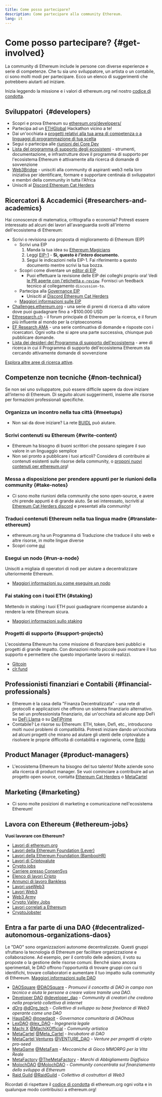 ```yaml
---
title: Come posso partecipare?
description: Come partecipare alla community Ethereum.
lang: it
---
```


# Come posso partecipare? {#get-involved}

La community di Ethereum include le persone con diverse esperienze e serie di competenze. Che tu sia uno sviluppatore, un artista o un contabile, ci sono molti modi per partecipare. Ecco un elenco di suggerimenti che potrebbero aiutarti ad iniziare.

Inizia leggendo la missione e i valori di ethereum.org nel nostro [codice di condotta](/community/code-of-conduct).

## Sviluppatori <Emoji text=":computer:" size={1} />‍ {#developers}

- Scopri e prova Ethereum su [ethereum.org/developers/](/developers/)
- Partecipa ad un [ETHGlobal](http://ethglobal.co/) Hackathon vicino a te!
- Dai un'occhiata a [progetti relativi alla tua area di competenza o a linguaggi di programmazione di tua scelta](/developers/docs/programming-languages/)
- Segui o partecipa alle [riunioni dei Core Dev](https://www.youtube.com/@EthereumProtocol)
- [Lista del programma di supporto degli ecosistemi](https://esp.ethereum.foundation/wishlist/) - strumenti, documentazione, e infrastrutture dove il programma di supporto per l'ecosistema Ethereum è attivamente alla ricerca di domande di sovvenzione
- [Web3Bridge](https://www.web3bridge.com/) - unisciti alla community di aspiranti web3 nella loro iniziativa per identificare, formare e supportare centinaia di sviluppatori e membri della community in tutta l'Africa
- Unisciti al [Discord Ethereum Cat Herders](https://discord.io/EthCatHerders)

## Ricercatori & Accademici <Emoji text=":mag:" size={1} /> {#researchers-and-academics}

Hai conoscenze di matematica, crittografia o economia? Potresti essere interessato ad alcuni dei lavori all'avanguardia svolti all'interno dell'ecosistema di Ethereum:

- Scrivi o revisiona una proposta di miglioramento di Ethereum (EIP)
  - Scrivi una EIP
    1. Manda la tua idea su [Ethereum Magicians](https://ethereum-magicians.org)
    2. Leggi [EIP-1](https://eips.ethereum.org/EIPS/eip-1) - **Sì, questo è _l'intero_ documento.**
    3. Segui le indicazioni nella EIP-1. Fai riferimento a questo documento mentre scrivi la tua bozza.
  - Scopri come diventare un [editor di EIP](https://eips.ethereum.org/EIPS/eip-5069)
    - Puoi effettuare la revisione delle EIP dei colleghi proprio ora! Vedi [le PR aperte con l'etichetta `e-review`](https://github.com/ethereum/EIPs/pulls?q=is%3Apr+is%3Aopen+label%3Ae-review). Fornisci un feedback tecnico al collegamento `discussion-to`.
  - Partecipa alla [Governance EIP](https://github.com/ethereum-cat-herders/EIPIP)
    - Unisciti al [Discord Ethereum Cat Herders](https://discord.io/EthCatHerders)
  - [Maggiori informazioni sulle EIP](/eips/)
- [Challenges.ethereum.org](https://challenges.ethereum.org/) - una serie di premi di ricerca di alto valore dove puoi guadagnare fino a >$100.000 USD
- [Ethresearch.ch](https://ethresear.ch) - il forum principale di Ethereum per la ricerca, e il forum più influente al mondo per la criptoeconomia
- [EF Research AMA](https://old.reddit.com/r/ethereum/comments/vrx9xe/ama_we_are_ef_research_pt_8_07_july_2022) - una serie continuativa di domande e risposte con i ricercatori. Ogni volta che si apre una parte successiva, chiunque può pubblicare domande.
- [Lista dei desideri del Programma di supporto dell'ecosistema](https://esp.ethereum.foundation/wishlist/) - aree di ricerca in cui il Programma di supporto dell'ecosistema Ethereum sta cercando attivamente domande di sovvenzione

[Esplora altre aree di ricerca attive](/community/research/).

## Competenze non tecniche <Emoji text=":briefcase:" size={1} /> {#non-technical}

Se non sei uno sviluppatore, può essere difficile sapere da dove iniziare all’interno di Ethereum. Di seguito alcuni suggerimenti, insieme alle risorse per formazioni professionali specifiche.

### Organizza un incontro nella tua città {#meetups}

- Non sai da dove iniziare? La rete [BUIDL](https://consensys.net/developers/buidlnetwork/) può aiutare.

### Scrivi contenuti su Ethereum {#write-content}

- Ethereum ha bisogno di buoni scrittori che possano spiegare il suo valore in un linguaggio semplice
- Non sei pronto a pubblicare i tuoi articoli? Considera di contribuire ai contenuti esistenti sulle risorse della community, o [proponi nuovi contenuti per ethereum.org](/contributing/)!

### Messa a disposizione per prendere appunti per le riunioni della community {#take-notes}

- Ci sono molte riunioni della community che sono open-source, e avere chi prende appunti è di grande aiuto. Se sei interessato, iscriviti al [Ethereum Cat Herders discord](https://discord.com/invite/Nz6rtfJ8Cu) e presentati alla community!

### Traduci contenuti Ethereum nella tua lingua madre {#translate-ethereum}

- ethereum.org ha un Programma di Traduzione che traduce il sito web e altre risorse, in molte lingue diverse
- Scopri come [qui](/contributing/translation-program)

### Esegui un nodo {#run-a-node}

Unisciti a migliaia di operatori di nodi per aiutare a decentralizzare ulteriormente Ethereum.

- [Maggiori informazioni su come eseguire un nodo](/developers/docs/nodes-and-clients/run-a-node/)

### Fai staking con i tuoi ETH {#staking}

Mettendo in staking i tuoi ETH puoi guadagnare ricompense aiutando a rendere la rete Ethereum sicura.

- [Maggiori informazioni sullo staking](/staking/)

### Progetti di supporto {#support-projects}

L'ecosistema Ethereum ha come missione di finanziare beni pubblici e progetti di grande impatto. Con donazioni molto piccole puoi mostrare il tuo supporto e permettere che questo importante lavoro si realizzi.

- [Gitcoin](https://gitcoin.co/fund)
- [clr.fund](https://clr.fund/#/about)

## Professionisti finanziari e Contabili <Emoji text=":chart_with_upwards_trend:" size={1} /> {#financial-professionals}

- Ethereum è la casa della "Finanza Decentralizzata" - una rete di protocolli e applicazioni che offrono un sistema finanziario alternativo. Se sei un professionista finanziario, dai un'occhiata ad alcune app DeFi su [DeFi Llama](https://defillama.com/) o su [DeFiPrime](https://defiprime.com)
- Contabile? Le risorse su Ethereum: ETH, token, Defi, etc., introducono molti nuovi problemi di compatibilità. Potresti iniziare dando un'occhiata ad alcuni progetti che mirano ad aiutare gli utenti delle criptovalute a risolvere le proprie difficoltà di contabilità e ragioneria, come [Rotki](https://rotki.com/)

## Product Manager <Emoji text=":fountain_pen:" size={1} /> {#product-managers}

- L'ecosistema Ethereum ha bisogno del tuo talento! Molte aziende sono alla ricerca di product manager. Se vuoi cominciare a contribuire ad un progetto open source, contatta [Ethereum Cat Herders](https://discord.com/invite/Nz6rtfJ8Cu) o [MetaCartel](https://www.metacartel.org/)

## Marketing <Emoji text=":megaphone:" size={1} /> {#marketing}

- Ci sono molte posizioni di marketing e comunicazione nell'ecosistema Ethereum!

## Lavora con Ethereum {#ethereum-jobs}

**Vuoi lavorare con Ethereum?**

- [Lavori di ethereum.org](/about/#open-jobs)
- [Lavori della Ethereum Foundation (Lever)](https://jobs.lever.co/ethereumfoundation)
- [Lavori della Ethereum Foundation (BambooHR)](https://ethereum.bamboohr.com/jobs/)
- [Lavori di Criptovalute](https://cryptocurrencyjobs.co/ethereum/)
- [Crypto.jobs](https://crypto.jobs/)
- [Carriere presso ConsenSys](https://consensys.net/careers/)
- [Elenco di lavori Cripto](https://cryptojobslist.com/ethereum-jobs)
- [Annunci di lavoro Bankless](https://pallet.xyz/list/bankless/jobs)
- [Lavori useWeb3](https://www.useweb3.xyz/jobs)
- [Lavori Web3](https://web3.career)
- [Web3 Army](https://web3army.xyz/)
- [Crypto Valley Jobs](https://cryptovalley.jobs/)
- [Lavori correlati a Ethereum](https://startup.jobs/ethereum-jobs)
- [CryptoJobster](https://cryptojobster.com/tag/ethereum/)

## Entra a far parte di una DAO {#decentralized-autonomous-organizations-daos}

Le "DAO" sono organizzazioni autonome decentralizzate. Questi gruppi sfruttano la tecnologia di Ethereum per facilitare organizzazione e collaborazione. Ad esempio, per il controllo delle adesioni, il voto su proposte o la gestione delle risorse comuni. Benché siano ancora sperimentali, le DAO offrono l'opportunità di trovare gruppi con cui ti identifichi, trovare collaboratori e aumentare il tuo impatto sulla community di Ethereum. [Maggiori informazioni sulle DAO](/dao/)

- [DAOSquare](https://www.daosquare.io) [@DAOSquare](https://twitter.com/DAOSquare) - _Promuovi il concetto di DAO in campo non tecnico e aiuta le persone a creare valore tramite una DAO._
- [Developer DAO](https://www.developerdao.com/) [@developer_dao](https://twitter.com/developer_dao) - _Community di creatori che credono nella proprietà collettiva di internet_
- [dOrg](https://dOrg.tech) [@dOrg_tech](https://twitter.com/dOrg_tech) - _Collettivo di sviluppo su base freelance di Web3 operante come una DAO_
- [HausDAO](https://daohaus.club) [@nowdaoit](https://twitter.com/nowdaoit) - _Governance comunitaria di DAOhaus_
- [LexDAO](https://lexdao.org) [@lex_DAO](https://twitter.com/lex_DAO) - _Ingegneria legale_
- [Machi X](https://machix.com) [@MachiXOfficial](https://twitter.com/MachiXOfficial) - _Community artistica_
- [MetaCartel](https://metacartel.org) [@Meta_Cartel](https://twitter.com/Meta_Cartel) - _Incubatore di DAO_
- [MetaCartel Ventures](https://metacartel.xyz) [@VENTURE_DAO](https://twitter.com/VENTURE_DAO) - _Venture per progetti di cripto pro-seed_
- [MetaGame](https://metagame.wtf) [@MetaFam](https://twitter.com/MetaFam) - _Meccaniche di Gioco MMORPG per la Vita Reale_
- [MetaFactory](https://metafactory.ai) [@TheMetaFactory](https://twitter.com/TheMetaFactory) - _Marchi di Abbigliamento Digifisico_
- [MolochDAO](https://molochdao.com) [@MolochDAO](https://twitter.com/MolochDAO) - _Community concentrata sul finanziamento dello sviluppo di Ethereum_
- [Raid Guild](https://raidguild.org) [@RaidGuild](https://twitter.com/RaidGuild) - _Collettivo di costruttori di Web3_

Ricordati di rispettare il [codice di condotta](/community/code-of-conduct) di ethereum.org ogni volta e in qualunque modo contribuisci a ethereum.org!
